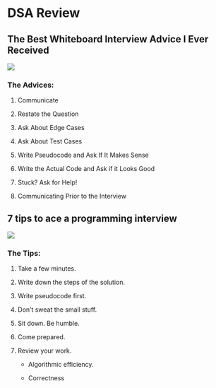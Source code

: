 # DSA Review

## The Best Whiteboard Interview Advice I Ever Received

![](https://miro.medium.com/max/1618/1*zENcPjFOYrIWJB-gPIJHeA.png)

### The Advices:
1. Communicate

2. Restate the Question

3. Ask About Edge Cases

4. Ask About Test Cases

5. Write Pseudocode and Ask If It Makes Sense

6. Write the Actual Code and Ask if it Looks Good

7. Stuck? Ask for Help!

8. Communicating Prior to the Interview


## 7 tips to ace a programming interview

![](https://www.vrsa.us/wp-content/uploads/2013/05/1378917231.jpg)

### The Tips:

1. Take a few minutes.

2. Write down the steps of the solution.

3. Write pseudocode first.

4. Don’t sweat the small stuff.

5. Sit down. Be humble.

6. Come prepared.

7. Review your work.
    - Algorithmic efficiency.
    
    - Correctness
